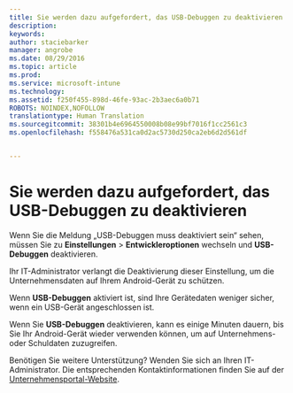 ```yaml
---
title: Sie werden dazu aufgefordert, das USB-Debuggen zu deaktivieren | Microsoft Intune
description: 
keywords: 
author: staciebarker
manager: angrobe
ms.date: 08/29/2016
ms.topic: article
ms.prod: 
ms.service: microsoft-intune
ms.technology: 
ms.assetid: f250f455-898d-46fe-93ac-2b3aec6a0b71
ROBOTS: NOINDEX,NOFOLLOW
translationtype: Human Translation
ms.sourcegitcommit: 38301b4e6964550008b08e99bf7016f1cc2561c3
ms.openlocfilehash: f558476a531ca0d2ac5730d250ca2eb6d2d561df


---
```


# Sie werden dazu aufgefordert, das USB-Debuggen zu deaktivieren

Wenn Sie die Meldung „USB-Debuggen muss deaktiviert sein“ sehen, müssen Sie zu **Einstellungen** > **Entwickleroptionen** wechseln und **USB-Debuggen** deaktivieren.

Ihr IT-Administrator verlangt die Deaktivierung dieser Einstellung, um die Unternehmensdaten auf Ihrem Android-Gerät zu schützen.

Wenn **USB-Debuggen** aktiviert ist, sind Ihre Gerätedaten weniger sicher, wenn ein USB-Gerät angeschlossen ist.

Wenn Sie **USB-Debuggen** deaktivieren, kann es einige Minuten dauern, bis Sie Ihr Android-Gerät wieder verwenden können, um auf Unternehmens- oder Schuldaten zuzugreifen.

Benötigen Sie weitere Unterstützung? Wenden Sie sich an Ihren IT-Administrator. Die entsprechenden Kontaktinformationen finden Sie auf der [Unternehmensportal-Website](http://portal.manage.microsoft.com).





<!--HONumber=Aug16_HO5-->


